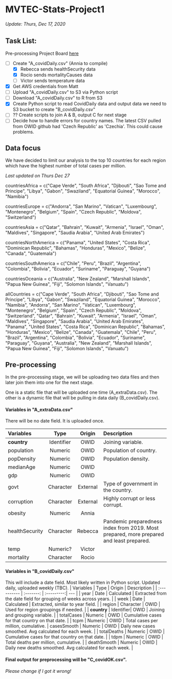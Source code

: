 # MVTEC-Stats-Project1

###### Update: Thurs, Dec 17, 2020

## Task List:
Pre-processing Project Board [here](https://github.com/arixha/MVTEC-Stats-Project1/projects/1)
- [ ] Create "A_covidDaily.csv" (Annia to compile)
    - [x] Rebecca sends healthSecurity data
    - [x] Rocio sends mortalityCauses data
    - [ ] Victor sends temperature data
- [x] Get AWS credentials from Matt
- [ ] Upload "A_covidDaily.csv" to S3 via Python script
- [ ] Download "A_covidDaily.csv" to R from S3
- [x] Create Python script to read CovidDaily data and output data we need to S3 bucket to create "B_covidDaily.csv"
- [ ] ?? Create scripts to join A & B, output C for next stage
- [ ] Decide how to handle errors for country names. The latest CSV pulled from OWID github had 'Czech Republic' as 'Czechia'. This could cause problems.

## Data focus
We have decided to limit our analysis to the top 10 countries for each region which have the highest number of total cases per million.

*Last updated on Thurs Dec 27*

countriesAfrica = c("Cape Verde", "South Africa", "Djibouti", "Sao Tome and Principe", "Libya", "Gabon", "Swaziland", "Equatorial Guinea", "Morocco", "Namibia") 

countriesEurope = c("Andorra", "San Marino", "Vatican", "Luxembourg", "Montenegro", "Belgium", "Spain", "Czech Republic", "Moldova", "Switzerland")

countriesAsia = c("Qatar", "Bahrain", "Kuwait", "Armenia", "Israel", "Oman", "Maldives", "Singapore", "Saudia Arabia", "United Arab Emirates")

countriesNorthAmerica = c("Panama", "United States", "Costa Rica", "Dominican Republic", "Bahamas", "Honduras", "Mexico", "Belize", "Canada", "Guatemala")

countriesSouthAmerica = c("Chile", "Peru", "Brazil", "Argentina", "Colombia", "Bolivia", "Ecuador", "Suriname", "Paraguay", "Guyana")

countriesOceania = c("Australia", "New Zealand", "Marshall Islands", "Papua New Guinea", "Fiji", "Solomon Islands", "Vanuatu")

allCountries = c("Cape Verde", "South Africa", "Djibouti", "Sao Tome and Principe", "Libya", "Gabon", "Swaziland", "Equatorial Guinea", "Morocco", "Namibia", "Andorra", "San Marino", "Vatican", "Luxembourg", "Montenegro", "Belgium", "Spain", "Czech Republic", "Moldova", "Switzerland", "Qatar", "Bahrain", "Kuwait", "Armenia", "Israel", "Oman", "Maldives", "Singapore", "Saudia Arabia", "United Arab Emirates", "Panama", "United States", "Costa Rica", "Dominican Republic", "Bahamas", "Honduras", "Mexico", "Belize", "Canada", "Guatemala", "Chile", "Peru", "Brazil", "Argentina", "Colombia", "Bolivia", "Ecuador", "Suriname", "Paraguay", "Guyana", "Australia", "New Zealand", "Marshall Islands", "Papua New Guinea", "Fiji", "Solomon Islands", "Vanuatu")

## Pre-processing

In the pre-processing stage, we will be uploading two data files and then later join them into one for the next stage.

One is a static file that will be uploaded one time (A_extraData.csv). The other is a dynamic file that will be pulling in data daily (B_covidDaily.csv).

#### Variables in "A_extraData.csv"
There will be no date field. It is uploaded once.

| Variables     | Type      | Origin    | Description      |
| :------------ |:--------: |:--------: | :----- |
| **country**   | Identifier| OWID      | Joining variable. |
| population    | Numeric   | OWID      | Population of country. |
| popDensity    | Numeric   | OWID      | Population density. |
| medianAge     | Numeric   | OWID      | |
| gdp           | Numeric   | OWID      | |
| govt          | Character | External  | Type of government in the country. |
| corruption    | Character | External  | Highly corrupt or less corrupt. |
| obesity       | Numeric   | Annia     | |
| healthSecurity| Character | Rebecca   | Pandemic preparedness index from 2019. Most prepared, more prepared and least prepared. | 
|  temp         | Numeric?  | Victor    | |
| mortality     | Character | Rocio     | |
 

#### Variables in "B_covidDaily.csv"
This will include a date field. Most likely written in Python script. Updated daily, uploaded weekly (TBC).
| Variables   | Type      | Origin     | Description |
| :---------- | :-------: | :---------:| ---        |
| year        | Date      | Calculated | Extracted from the date field for grouping of weeks across years. |
| week        | Date      | Calculated | Extracted, similar to year field. |
| region      | Character | OWID       | Used for region groupings if needed. |
| **country** | Identifier| OWID       | Joining and grouping variable. |
| totalCases  | Numeric   | OWID       | Cumulative cases for that country on that date. |
| tcpm        | Numeric   | OWID       | Total cases per million, cumulative.
| casesSmooth | Numeric   | OWID       | Daily new cases smoothed. Avg calculated for each week. |
| totalDeaths | Numeric   | OWID       | Cumulative cases for that country on that date. |
| tdpm        | Numeric   | OWID       | Total deaths per million, cumulative. |
| deathSmooth | Numeric   | OWID       | Daily new deaths smoothed. Avg calculated for each week. |

#### Final output for preprocessing will be "C_covidOK.csv". 
*Please change if I got it wrong!*
